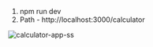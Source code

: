 1. npm run dev
2. Path - http://localhost:3000/calculator


![calculator-app-ss](https://user-images.githubusercontent.com/29749955/186580497-235a15c3-6499-422d-94cd-c5e5189e0e7f.PNG)
